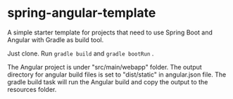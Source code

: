 # spring-angular-template
 A simple starter template for projects that need to use Spring Boot and Angular with Gradle as build tool.
 
 Just clone. Run `gradle build` and `gradle bootRun` .
 
 The Angular project is under "src/main/webapp" folder. The output directory for angular build files is set to "dist/static" in angular.json file.
 The gradle build task will run the Angular build and copy the output to the resources folder.
